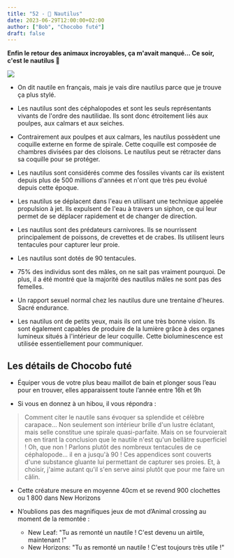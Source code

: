 ```yaml
---
title: "52 - 🐚 Nautilus"
date: 2023-06-29T12:00:00+02:00
author: ["Bob", "Chocobo futé"]
draft: false
---
```


**Enfin le retour des animaux incroyables, ça m'avait manqué... Ce soir, c'est le nautilus 🐚**

![](/img/52.jpg)

- On dit nautile en français, mais je vais dire nautilus parce que je trouve ça plus stylé.  

- Les nautilus sont des céphalopodes et sont les seuls représentants vivants de l'ordre des nautilidae. Ils sont donc étroitement liés aux poulpes, aux calmars et aux seiches.

- Contrairement aux poulpes et aux calmars, les nautilus possèdent une coquille externe en forme de spirale. Cette coquille est composée de chambres divisées par des cloisons. Le nautilus peut se rétracter dans sa coquille pour se protéger.

- Les nautilus sont considérés comme des fossiles vivants car ils existent depuis plus de 500 millions d'années et n'ont que très peu évolué depuis cette époque.  

- Les nautilus se déplacent dans l'eau en utilisant une technique appelée propulsion à jet. Ils expulsent de l'eau à travers un siphon, ce qui leur permet de se déplacer rapidement et de changer de direction.

- Les nautilus sont des prédateurs carnivores. Ils se nourrissent principalement de poissons, de crevettes et de crabes. Ils utilisent leurs tentacules pour capturer leur proie.

- Les nautilus sont dotés de 90 tentacules.

- 75% des individus sont des mâles, on ne sait pas vraiment pourquoi. De plus, il a été montré que la majorité des nautilus mâles ne sont pas des femelles.

- Un rapport sexuel normal chez les nautilus dure une trentaine d'heures. Sacré endurance.

- Les nautilus ont de petits yeux, mais ils ont une très bonne vision. Ils sont également capables de produire de la lumière grâce à des organes lumineux situés à l'intérieur de leur coquille. Cette bioluminescence est utilisée essentiellement pour communiquer.

## Les détails de Chocobo futé

- Équiper vous de votre plus beau maillot de bain et plonger sous l’eau pour en trouver, elles apparaissent toute l’année entre 16h et 9h

- Si vous en donnez à un hibou, il vous répondra :
> Comment citer le nautile sans évoquer sa splendide et célèbre carapace... Non seulement son intérieur brille d'un lustre éclatant, mais selle constitue une spirale quasi-parfaite. Mais on se fourvoierait en en tirant la conclusion que le nautile n'est qu'un bellâtre superficiel ! Oh, que non ! Parlons plutôt des nombreux tentacules de ce céphalopode... il en a jusqu'à 90 ! Ces appendices sont couverts d'une substance gluante lui permettant de capturer ses proies. Et, à choisir, j'aime autant qu'il s'en serve ainsi plutôt que pour me faire un câlin.

- Cette créature mesure en moyenne 40cm et se revend 900 clochettes ou 1 800 dans New Horizons

- N’oublions pas des magnifiques jeux de mot d’Animal crossing au moment de la remontée :
	- New Leaf: "Tu as remonté un nautile ! C'est devenu un airtile, maintenant !"
	- New Horizons: "Tu as remonté un nautile ! C'est toujours très utile !"